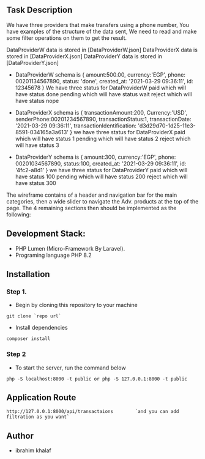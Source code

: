 ## Task Description
We have three providers that make transfers using a phone number,
You have examples of the structure of the data sent,
We need to read and make some filter operations on them to get the result.

DataProviderW data is stored in [DataProviderW.json]
DataProviderX data is stored in [DataProviderX.json]
DataProviderY data is stored in [DataProviderY.json]

* DataProviderW schema is
  {
  amount:500.00,
  currency:'EGP',
  phone: 00201134567890,
  status: 'done',
  created_at: '2021-03-29 09:36:11',
  id: 12345678
  }
  We have three status for DataProviderW
  paid which will have status done
  pending which will have status wait
  reject which will have status nope

* DataProviderX schema is
  {
  transactionAmount:200,
  Currency:'USD',
  senderPhone:00201234567890,
  transactionStatus:1,
  transactionDate: '2021-03-29 09:36:11',
  transactionIdentification: 'd3d29d70-1d25-11e3-8591-034165a3a613'
  }
  we have three status for DataProviderX
  paid which will have status 1
  pending which will have status 2
  reject which will have status 3

* DataProviderY schema is
  {
  amount:300,
  currency:'EGP',
  phone: 00201034567890,
  status:100,
  created_at: '2021-03-29 09:36:11',
  id: '4fc2-a8d1'
  }
  we have three status for DataProviderY
  paid which will have status 100
  pending which will have status 200
  reject which will have status 300

The wireframe contains of a header and navigation bar for the main categories, then a wide slider to
navigate the Adv. products at the top of the page. The 4 remaining sections then should be
implemented as the following:

## Development Stack:
- PHP Lumen (Micro-Framework By Laravel).
- Programing language PHP 8.2

## Installation

### Step 1.
- Begin by cloning this repository to your machine
```
git clone `repo url` 
```

- Install dependencies
```
composer install
```

### Step 2
- To start the server, run the command below
```
php -S localhost:8000 -t public or php -S 127.0.0.1:8000 -t public
```
## Application Route
```
http://127.0.0.1:8000/api/transactaions        `and you can add filtration as you want`
```
## Author
- ibrahim khalaf
